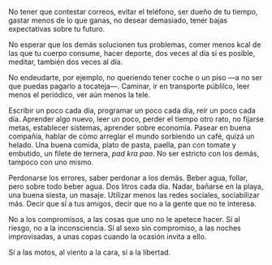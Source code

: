 No tener que contestar correos, evitar el teléfono, ser dueño de tu tiempo, gastar menos de lo que ganas, no desear demasiado, tener bajas expectativas sobre tu futuro.

No esperar que los demás solucionen tus problemas, comer menos kcal de las que tu cuerpo consume, hacer deporte, dos veces al día si es posible, meditar, también dos veces al día.

No endeudarte, por ejemplo, no queriendo tener coche o un piso —a no ser que puedas pagarlo a tocateja—. Caminar, ir en transporte públilco, leer menos el periódico, ver aún menos la tele. 

Escribir un poco cada día, programar un poco cada día, reír un poco cada día. Aprender algo nuevo, leer un poco, perder el tiempo otro rato, no fijarse metas, establecer sistemas, aprender sobre economía. Pasear en buena compañía, hablar de cómo arreglar el mundo sorbiendo un café, quizá un helado. Una buena comida, plato de pasta, paella, pan con tomate y embutido, un filete de ternera, *pad kra pao*. No ser estricto con los demás, tampoco con uno mismo.

Perdonarse los errores, saber perdonar a los demás. Beber agua, follar, pero sobre todo beber agua. Dos litros cada día. Nadar, bañarse en la playa, una buena siesta, un masaje. Utilizar menos las redes sociales, sociabilizar más. Decir que sí a tus amigos, decir que no a la gente que no te interesa.

No a los compromisos, a las cosas que uno no le apetece hacer. Sí al riesgo, no a la inconsciencia. Sí al sexo sin compromiso, a las noches improvisadas, a unas copas cuando la ocasión invita a ello.

Sí a las motos, al viento a la cara, sí a la libertad.
